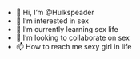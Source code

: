 - 👋 Hi, I’m @Hulkspeader
- 👀 I’m interested in sex
- 🌱 I’m currently learning sex life
- 💞️ I’m looking to collaborate on sex
- 📫 How to reach me sexy girl in life

<!---
Hulkspeader/Hulkspeader is a ✨ special ✨ repository because its `README.md` (this file) appears on your GitHub profile.
You can click the Preview link to take a look at your changes.
--->
